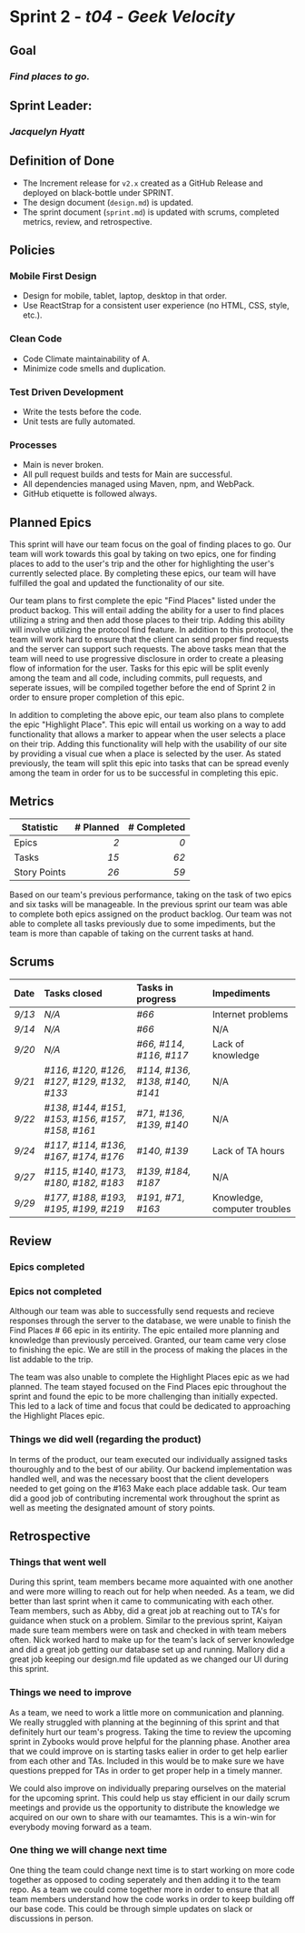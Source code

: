 # Sprint 2 - *t04* - *Geek Velocity*

## Goal
### *Find places to go.*

## Sprint Leader: 
### *Jacquelyn Hyatt*

## Definition of Done

* The Increment release for `v2.x` created as a GitHub Release and deployed on black-bottle under SPRINT.
* The design document (`design.md`) is updated.
* The sprint document (`sprint.md`) is updated with scrums, completed metrics, review, and retrospective.

## Policies

### Mobile First Design
* Design for mobile, tablet, laptop, desktop in that order.
* Use ReactStrap for a consistent user experience (no HTML, CSS, style, etc.).

### Clean Code
* Code Climate maintainability of A.
* Minimize code smells and duplication.

### Test Driven Development
* Write the tests before the code.
* Unit tests are fully automated.

### Processes
* Main is never broken. 
* All pull request builds and tests for Main are successful.
* All dependencies managed using Maven, npm, and WebPack.
* GitHub etiquette is followed always.


## Planned Epics

This sprint will have our team focus on the goal of finding places to go. Our team will work towards this goal by taking on two epics, one for finding places to add to the user's trip and the other for highlighting the user's currently selected place. By completing these epics, our team will have fulfilled the goal and updated the functionality of our site.

Our team plans to first complete the epic "Find Places" listed under the product backog. This will entail adding the ability for a user to find places utilizing a string and then add those places to their trip. Adding this ability will involve utilizing the protocol find feature. In addition to this protocol, the team will work hard to ensure that the client can send proper find requests and the server can support such requests. The above tasks mean that the team will need to use progressive disclosure in order to create a pleasing flow of information for the user. Tasks for this epic will be split evenly among the team and all code, including commits, pull requests, and seperate issues, will be compiled together before the end of Sprint 2 in order to ensure proper completion of this epic. 

In addition to completing the above epic, our team also plans to complete the epic "Highlight Place". This epic will entail us working on a way to add functionality that allows a marker to appear when the user selects a place on their trip. Adding this functionality will help with the usability of our site by providing a visual cue when a place is selected by the user. As stated previously, the team will split this epic into tasks that can be spread evenly among the team in order for us to be successful in completing this epic.

## Metrics

| Statistic | # Planned | # Completed |
| --- | ---: | ---: |
| Epics | *2* | *0* |
| Tasks |  *15*   | *62* | 
| Story Points |  *26*  | *59* | 

Based on our team's previous performance, taking on the task of two epics and six tasks will be manageable. In the previous sprint our team was able to complete both epics assigned on the product backlog. Our team was not able to complete all tasks previously due to some impediments, but the team is more than capable of taking on the current tasks at hand.

## Scrums

| Date | Tasks closed  | Tasks in progress | Impediments |
| :--- | :--- | :--- | :--- |
| *9/13* | *N/A* | *#66* | Internet problems | 
| *9/14* | *N/A* | *#66* | N/A |
| *9/20* | *N/A* | *#66, #114, #116, #117* | Lack of knowledge |
| *9/21* | *#116, #120, #126, #127, #129, #132, #133* | *#114, #136, #138, #140, #141* | N/A |
| *9/22* |  *#138, #144, #151, #153, #156, #157, #158, #161* | *#71, #136, #139, #140*| N/A| 
| *9/24* | *#117, #114, #136, #167, #174, #176* | *#140, #139* | Lack of TA hours |
| *9/27* | *#115, #140, #173, #180, #182, #183* | *#139, #184, #187* | N/A |
| *9/29* | *#177, #188, #193, #195, #199, #219* | *#191, #71, #163* | Knowledge, computer troubles |


## Review

### Epics completed  

### Epics not completed 

Although our team was able to successfully send requests and recieve responses through the server to the
database, we were unable to finish the Find Places # 66 epic in its entirity. The epic entailed more planning and knowledge than previously perceived. 
Granted, our team came very close to finishing the epic. We are still in the process of making the places in the list addable to the trip. 

The team was also unable to complete the Highlight Places epic as we had planned. The team stayed focused on the Find Places epic throughout the sprint and found the epic to be more challenging than initially expected. This led to a lack of time and focus that could be dedicated to approaching the Highlight Places epic.

### Things we did well (regarding the product)

In terms of the product, our team executed our individually assigned tasks thouroughly and to the best of our ability.
Our backend implementation was handled well, and was the necessary boost that the client developers needed to get going 
on the #163 Make each place addable task. Our team did a good job of contributing incremental work throughout the sprint as 
well as meeting the designated amount of story points. 

## Retrospective

### Things that went well

During this sprint, team members became more aquainted with one another and were more willing to reach out for help when needed. As a team, we did better than last sprint when it came to communicating with each other. Team members, such as Abby, did a great job at reaching out to TA's for guidance when stuck on a problem. Similar to the previous sprint, Kaiyan made sure team members were on task and checked in with team mebers often. Nick worked hard to make up for the team's lack of server knowledge and did a great job getting our database set up and running. Mallory did a great job keeping our design.md file updated as we changed our UI during this sprint. 

### Things we need to improve

As a team, we need to work a little more on communication and planning. We really struggled with planning at the beginning of this sprint and that definitely hurt our team's progress. Taking the time to review the upcoming sprint in Zybooks would prove helpful for the planning phase. Another area that we could improve on is starting tasks ealier in order to get help earlier from each other and TAs. Included in this would be to make sure we have questions prepped for TAs in order to get proper help in a timely manner. 

We could also improve on individually preparing ourselves on the material for the upcoming sprint. This could 
help us stay efficient in our daily scrum meetings and provide us the opportunity to distribute the knowledge we acquired
on our own to share with our teamamtes. This is a win-win for everybody moving forward as a team.  

### One thing we will change next time

One thing the team could change next time is to start working on more code together as opposed to coding seperately and then adding it to the team repo. As a team we could come together more in order to ensure that all team members understand how the code works in order to keep building off our base code. This could be through simple updates on slack or discussions in person. 
